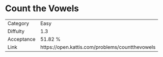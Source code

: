# Count the Vowels

<table>
    <tr>
        <td>Category</td>
        <td>Easy</td>
    </tr>
    <tr>
        <td>Diffulty</td>
        <td>1.3</td>
    </tr>
    <tr>
        <td>Acceptance</td>
        <td>51.82 %</td>
    </tr>
    <tr>
        <td>Link</td>
        <td>https://open.kattis.com/problems/countthevowels</td>
    </tr>
</table>